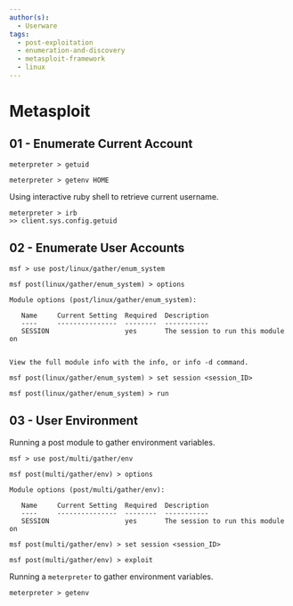 ```yaml
---
author(s):
  - Userware
tags:
  - post-exploitation
  - enumeration-and-discovery
  - metasploit-framework
  - linux
---
```

# Metasploit

## 01 - Enumerate Current Account

```
meterpreter > getuid

meterpreter > getenv HOME
```

Using interactive ruby shell to retrieve current username.

```
meterpreter > irb
>> client.sys.config.getuid
```

## 02 - Enumerate User Accounts

```
msf > use post/linux/gather/enum_system

msf post(linux/gather/enum_system) > options 

Module options (post/linux/gather/enum_system):

   Name     Current Setting  Required  Description
   ----     ---------------  --------  -----------
   SESSION                   yes       The session to run this module on


View the full module info with the info, or info -d command.

msf post(linux/gather/enum_system) > set session <session_ID>

msf post(linux/gather/enum_system) > run
```

## 03 - User Environment

Running a post module to gather environment variables.

```
msf > use post/multi/gather/env

msf post(multi/gather/env) > options

Module options (post/multi/gather/env):

   Name     Current Setting  Required  Description
   ----     ---------------  --------  -----------
   SESSION                   yes       The session to run this module on

msf post(multi/gather/env) > set session <session_ID>

msf post(multi/gather/env) > exploit
```

Running a `meterpreter` to gather environment variables.

```
meterpreter > getenv
```